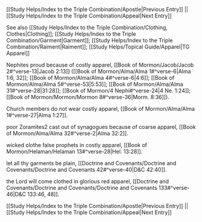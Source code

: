 [[Study Helps/Index to the Triple Combination/Apostle|Previous Entry]]  ||  [[Study Helps/Index to the Triple Combination/Appeal|Next Entry]]

 See also [[Study Helps/Index to the Triple Combination/Clothing, Clothes|Clothing]]; [[Study Helps/Index to the Triple Combination/Garment|Garment]]; [[Study Helps/Index to the Triple Combination/Raiment|Raiment]]; [[Study Helps/Topical Guide/Apparel|TG Apparel]]

 Nephites proud because of costly apparel, [[Book of Mormon/Jacob/Jacob 2#^verse-13|Jacob 2:13]] ([[Book of Mormon/Alma/Alma 1#^verse-6|Alma 1:6, 32]]; [[Book of Mormon/Alma/Alma 4#^verse-6|4:6]]; [[Book of Mormon/Alma/Alma 5#^verse-53|5:53]]; [[Book of Mormon/Alma/Alma 31#^verse-28|31:28]]; [[Book of Mormon/4 Nephi#^verse-24|4 Ne. 1:24]]; [[Book of Mormon/Mormon/Mormon 8#^verse-36|Morm. 8:36]]).

 Church members do not wear costly apparel, [[Book of Mormon/Alma/Alma 1#^verse-27|Alma 1:27]].

 poor Zoramites2 cast out of synagogues because of coarse apparel, [[Book of Mormon/Alma/Alma 32#^verse-2|Alma 32:2]].

 wicked clothe false prophets in costly apparel, [[Book of Mormon/Helaman/Helaman 13#^verse-28|Hel. 13:28]].

 let all thy garments be plain, [[Doctrine and Covenants/Doctrine and Covenants/Doctrine and Covenants 42#^verse-40|D&C 42:40]].

 the Lord will come clothed in glorious red apparel, [[Doctrine and Covenants/Doctrine and Covenants/Doctrine and Covenants 133#^verse-46|D&C 133:46, 48]].

[[Study Helps/Index to the Triple Combination/Apostle|Previous Entry]]  ||  [[Study Helps/Index to the Triple Combination/Appeal|Next Entry]]